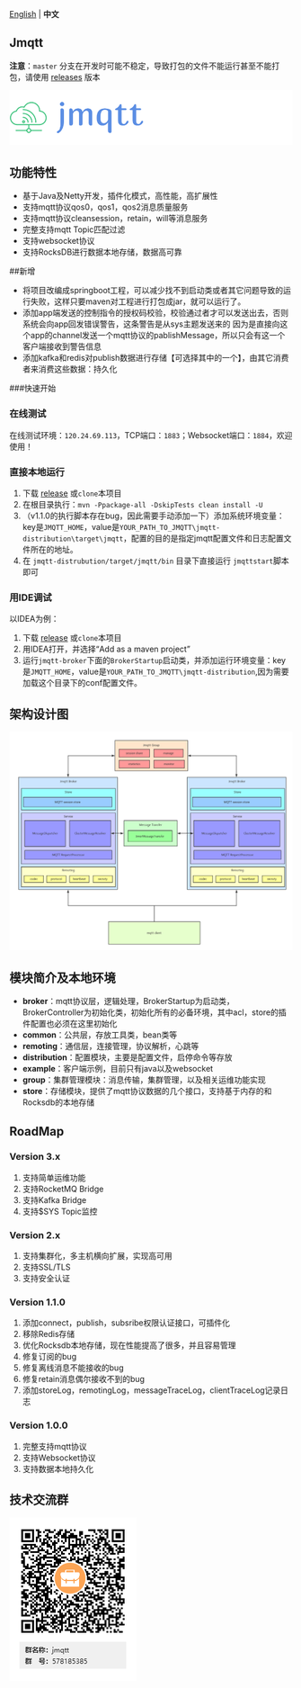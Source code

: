 [English](README.md) | **中文**
##  Jmqtt

**注意**：`master` 分支在开发时可能不稳定，导致打包的文件不能运行甚至不能打包，请使用 [releases](https://github.com/Cicizz/jmqtt/releases) 版本

![Jmqtt logo](jmqtt.png)

## 功能特性

* 基于Java及Netty开发，插件化模式，高性能，高扩展性
* 支持mqtt协议qos0，qos1，qos2消息质量服务
* 支持mqtt协议cleansession，retain，will等消息服务
* 完整支持mqtt Topic匹配过滤
* 支持websocket协议
* 支持RocksDB进行数据本地存储，数据高可靠

##新增
* 将项目改编成springboot工程，可以减少找不到启动类或者其它问题导致的运行失败，这样只要maven对工程进行打包成jar，就可以运行了。
* 添加app端发送的控制指令的授权码校验，校验通过者才可以发送出去，否则系统会向app回发错误警告，这条警告是从sys主题发送来的
因为是直接向这个app的channel发送一个mqtt协议的pablishMessage，所以只会有这一个客户端接收到警告信息
* 添加kafka和redis对publish数据进行存储【可选择其中的一个】，由其它消费者来消费这些数据：持久化

###快速开始

### 在线测试
在线测试环境：`120.24.69.113`，TCP端口：`1883`；Websocket端口：`1884`，欢迎使用！

### 直接本地运行
1. 下载 [release](https://github.com/Cicizz/jmqtt/releases) 或`clone`本项目
2. 在根目录执行：`mvn -Ppackage-all -DskipTests clean install -U`
3. （v1.1.0的执行脚本存在bug，因此需要手动添加一下）添加系统环境变量：key是`JMQTT_HOME`，value是`YOUR_PATH_TO_JMQTT\jmqtt-distribution\target\jmqtt`，配置的目的是指定jmqtt配置文件和日志配置文件所在的地址。
4. 在 `jmqtt-distrubution/target/jmqtt/bin` 目录下直接运行 `jmqttstart`脚本即可

### 用IDE调试
以IDEA为例：
1. 下载 [release](https://github.com/Cicizz/jmqtt/releases) 或`clone`本项目
2. 用IDEA打开，并选择“Add as a maven project”
3. 运行`jmqtt-broker`下面的`BrokerStartup`启动类，并添加运行环境变量：key是`JMQTT_HOME`，value是`YOUR_PATH_TO_JMQTT\jmqtt-distribution`,因为需要加载这个目录下的conf配置文件。

## 架构设计图

![架构图](jmqtt%20design.jpg)
## 模块简介及本地环境

* **broker**：mqtt协议层，逻辑处理，BrokerStartup为启动类，BrokerController为初始化类，初始化所有的必备环境，其中acl，store的插件配置也必须在这里初始化
* **common**：公共层，存放工具类，bean类等
* **remoting**：通信层，连接管理，协议解析，心跳等
* **distribution**：配置模块，主要是配置文件，启停命令等存放
* **example**：客户端示例，目前只有java以及websocket
* **group**：集群管理模块：消息传输，集群管理，以及相关运维功能实现
* **store**：存储模块，提供了mqtt协议数据的几个接口，支持基于内存的和Rocksdb的本地存储

## RoadMap

### Version 3.x

1. 支持简单运维功能
2. 支持RocketMQ Bridge
3. 支持Kafka Bridge
4. 支持$SYS Topic监控

### Version 2.x

1. 支持集群化，多主机横向扩展，实现高可用
2. 支持SSL/TLS
3. 支持安全认证

### Version 1.1.0

1. 添加connect，publish，subsribe权限认证接口，可插件化
2. 移除Redis存储
3. 优化Rocksdb本地存储，现在性能提高了很多，并且容易管理
4. 修复订阅的bug
5. 修复离线消息不能接收的bug
6. 修复retain消息偶尔接收不到的bug
7. 添加storeLog，remotingLog，messageTraceLog，clientTraceLog记录日志

### Version 1.0.0

1. 完整支持mqtt协议
2. 支持Websocket协议
3. 支持数据本地持久化

## 技术交流群

![jmqtt技术交流群](jmqtt_qq.png)